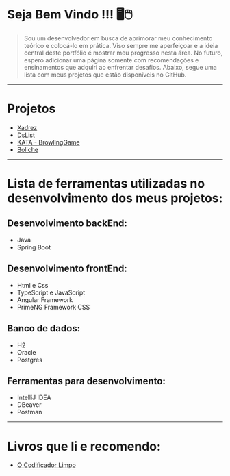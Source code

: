 # Seja Bem Vindo !!! 🖥🖱

> Sou um desenvolvedor em busca de aprimorar meu conhecimento teórico e colocá-lo em prática. Viso sempre me aperfeiçoar e a ideia central deste portfólio é mostrar meu progresso nesta área. No futuro, espero adicionar uma página somente com recomendações e ensinamentos que adquiri ao enfrentar desafios. Abaixo, segue uma lista com meus projetos que estão disponíveis no GitHub.

--------------------------------------------------

# Projetos

* [Xadrez](https://github.com/Tiago-Balbino/Projeto-de-Xadrez)
* [DsList](https://github.com/Tiago-Balbino/DsList)
* [KATA - BrowlingGame](https://github.com/Tiago-Balbino/BowlingGame)
* [Boliche](https://github.com/Tiago-Balbino/Boliche)


-------------------------------------------------

# Lista de ferramentas utilizadas no desenvolvimento dos meus projetos:

## Desenvolvimento backEnd:

* Java
* Spring Boot

## Desenvolvimento frontEnd: 

* Html e Css
* TypeScript e JavaScript
* Angular Framework
* PrimeNG Framework CSS

## Banco de dados: 

* H2
* Oracle
* Postgres

## Ferramentas para desenvolvimento: 

* IntelliJ IDEA
* DBeaver
* Postman

-------------------------------------------------

# Livros que li e recomendo: 

* [O Codificador Limpo](https://www.amazon.com.br/codificador-limpo-conduta-programadores-profissionais/dp/8576086476/ref=sr_1_1_sspa?keywords=o+codificador+limpo&qid=1683750836&sprefix=O+Codifica%2Caps%2C250&sr=8-1-spons&psc=1&spLa=ZW5jcnlwdGVkUXVhbGlmaWVyPUE3SDUwWEFNRUZVUEomZW5jcnlwdGVkSWQ9QTA0NTM2NzczUEFER01YUTA0VlpXJmVuY3J5cHRlZEFkSWQ9QTA0MTAyMDAxRENROVJDOVQ1WUM5JndpZGdldE5hbWU9c3BfYXRmJmFjdGlvbj1jbGlja1JlZGlyZWN0JmRvTm90TG9nQ2xpY2s9dHJ1ZQ==)

